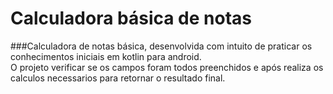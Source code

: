 # Calculadora básica de notas


###Calculadora de notas básica, desenvolvida com intuito de praticar os conhecimentos iniciais em kotlin para android. <br> O projeto verificar se os campos foram todos preenchidos e após realiza os calculos necessarios para retornar o resultado final.
